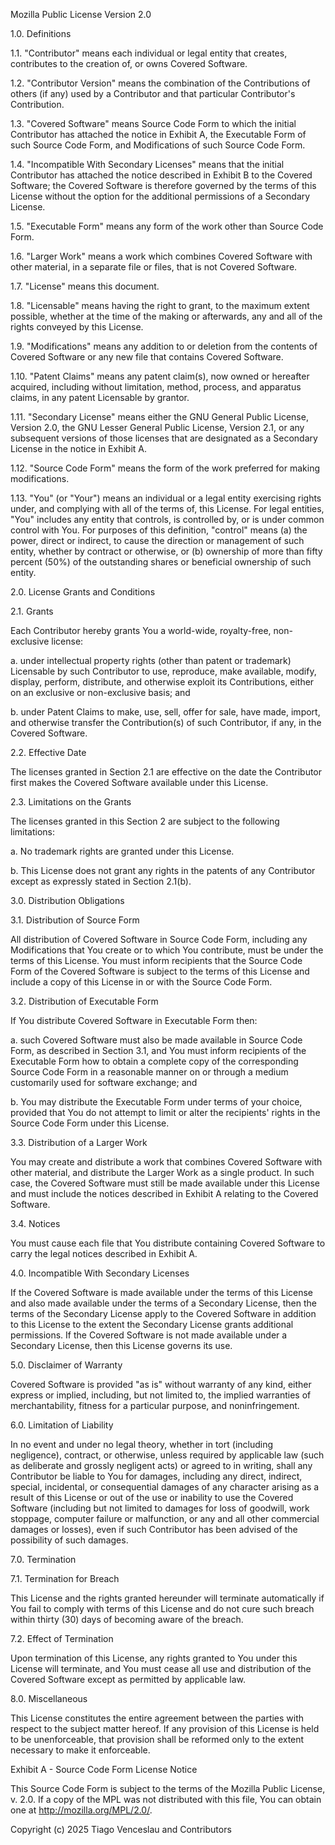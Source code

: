 Mozilla Public License Version 2.0

1.0. Definitions

1.1. "Contributor"
    means each individual or legal entity that creates, contributes to the
    creation of, or owns Covered Software.

1.2. "Contributor Version"
    means the combination of the Contributions of others (if any) used by a
    Contributor and that particular Contributor's Contribution.

1.3. "Covered Software"
    means Source Code Form to which the initial Contributor has attached the
    notice in Exhibit A, the Executable Form of such Source Code Form, and
    Modifications of such Source Code Form.

1.4. "Incompatible With Secondary Licenses"
    means that the initial Contributor has attached the notice described in
    Exhibit B to the Covered Software; the Covered Software is therefore
    governed by the terms of this License without the option for the
    additional permissions of a Secondary License.

1.5. "Executable Form"
    means any form of the work other than Source Code Form.

1.6. "Larger Work"
    means a work which combines Covered Software with other material, in a
    separate file or files, that is not Covered Software.

1.7. "License"
    means this document.

1.8. "Licensable"
    means having the right to grant, to the maximum extent possible, whether
    at the time of the making or afterwards, any and all of the rights
    conveyed by this License.

1.9. "Modifications"
    means any addition to or deletion from the contents of Covered Software
    or any new file that contains Covered Software.

1.10. "Patent Claims"
    means any patent claim(s), now owned or hereafter acquired, including
    without limitation, method, process, and apparatus claims, in any patent
    Licensable by grantor.

1.11. "Secondary License"
    means either the GNU General Public License, Version 2.0, the GNU Lesser
    General Public License, Version 2.1, or any subsequent versions of those
    licenses that are designated as a Secondary License in the notice in
    Exhibit A.

1.12. "Source Code Form"
    means the form of the work preferred for making modifications.

1.13. "You" (or "Your")
    means an individual or a legal entity exercising rights under, and
    complying with all of the terms of, this License. For legal entities,
    "You" includes any entity that controls, is controlled by, or is under
    common control with You. For purposes of this definition, "control"
    means (a) the power, direct or indirect, to cause the direction or
    management of such entity, whether by contract or otherwise, or (b)
    ownership of more than fifty percent (50%) of the outstanding shares or
    beneficial ownership of such entity.

2.0. License Grants and Conditions

2.1. Grants

Each Contributor hereby grants You a world-wide, royalty-free, non-exclusive
license:

  a. under intellectual property rights (other than patent or trademark)
     Licensable by such Contributor to use, reproduce, make available,
     modify, display, perform, distribute, and otherwise exploit its
     Contributions, either on an exclusive or non-exclusive basis; and

  b. under Patent Claims to make, use, sell, offer for sale, have made,
     import, and otherwise transfer the Contribution(s) of such
     Contributor, if any, in the Covered Software.

2.2. Effective Date

The licenses granted in Section 2.1 are effective on the date the Contributor
first makes the Covered Software available under this License.

2.3. Limitations on the Grants

The licenses granted in this Section 2 are subject to the following
limitations:

  a. No trademark rights are granted under this License.

  b. This License does not grant any rights in the patents of any
     Contributor except as expressly stated in Section 2.1(b).

3.0. Distribution Obligations

3.1. Distribution of Source Form

All distribution of Covered Software in Source Code Form, including any
Modifications that You create or to which You contribute, must be under the
terms of this License. You must inform recipients that the Source Code Form
of the Covered Software is subject to the terms of this License and include
a copy of this License in or with the Source Code Form.

3.2. Distribution of Executable Form

If You distribute Covered Software in Executable Form then:

  a. such Covered Software must also be made available in Source Code Form,
     as described in Section 3.1, and You must inform recipients of the
     Executable Form how to obtain a complete copy of the corresponding
     Source Code Form in a reasonable manner on or through a medium
     customarily used for software exchange; and

  b. You may distribute the Executable Form under terms of your choice,
     provided that You do not attempt to limit or alter the recipients'
     rights in the Source Code Form under this License.

3.3. Distribution of a Larger Work

You may create and distribute a work that combines Covered Software with
other material, and distribute the Larger Work as a single product. In such
case, the Covered Software must still be made available under this License
and must include the notices described in Exhibit A relating to the Covered
Software.

3.4. Notices

You must cause each file that You distribute containing Covered Software to
carry the legal notices described in Exhibit A.

4.0. Incompatible With Secondary Licenses

If the Covered Software is made available under the terms of this License
and also made available under the terms of a Secondary License, then the
terms of the Secondary License apply to the Covered Software in addition to
this License to the extent the Secondary License grants additional
permissions. If the Covered Software is not made available under a Secondary
License, then this License governs its use.

5.0. Disclaimer of Warranty

Covered Software is provided "as is" without warranty of any kind, either
express or implied, including, but not limited to, the implied warranties of
merchantability, fitness for a particular purpose, and noninfringement.

6.0. Limitation of Liability

In no event and under no legal theory, whether in tort (including
negligence), contract, or otherwise, unless required by applicable law (such
as deliberate and grossly negligent acts) or agreed to in writing, shall any
Contributor be liable to You for damages, including any direct, indirect,
special, incidental, or consequential damages of any character arising as a
result of this License or out of the use or inability to use the Covered
Software (including but not limited to damages for loss of goodwill, work
stoppage, computer failure or malfunction, or any and all other commercial
damages or losses), even if such Contributor has been advised of the
possibility of such damages.

7.0. Termination

7.1. Termination for Breach

This License and the rights granted hereunder will terminate automatically
if You fail to comply with terms of this License and do not cure such
breach within thirty (30) days of becoming aware of the breach.

7.2. Effect of Termination

Upon termination of this License, any rights granted to You under this
License will terminate, and You must cease all use and distribution of the
Covered Software except as permitted by applicable law.

8.0. Miscellaneous

This License constitutes the entire agreement between the parties with
respect to the subject matter hereof. If any provision of this License is
held to be unenforceable, that provision shall be reformed only to the
extent necessary to make it enforceable.

Exhibit A - Source Code Form License Notice

  This Source Code Form is subject to the terms of the Mozilla Public
  License, v. 2.0. If a copy of the MPL was not distributed with this
  file, You can obtain one at http://mozilla.org/MPL/2.0/.

  Copyright (c) 2025 Tiago Venceslau and Contributors
